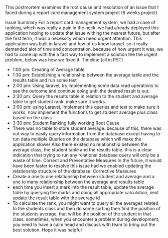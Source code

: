 This postmortem examines the root cause and resolution of an issue that I faced during a report card management system project (6 weeks project)

Issue Summary
For a report card management system, we had a case of ranking, which was really a pain in the neck, we had already deployed this application hoping to update that issue withing the nearest future, but after the first term, it was a necessity which need urgent attention. This application was built in laravel and few of us knew laravel. so it really demanded alot of time and concentration. because of how urgent it was, we had to come up with the a fast way to implement a solution the the urgent problem, below was how we fixed it.
Timeline (all in PST)
- 1:00 pm: Creating of Average table
- 1:30 pm: Establishing a relationship between the average table and the results table and run some test
- 2:00 pm: Using laravel, try implementing some data read operations to see the outcome and continue doing until the desired result is out.
- 2:30 pm: Query the results table in relation to the student and average table to get student rank. make sure it works.
- 3:00 pm: using Laravel, implement this queries and test to make sure it works, now implement the functions to get student average plus class based on the class
- 3:30 pm: Student Ranking fully working
Root Cause
- There was no table to store student average. because of this, there was not way to easily query information from the database except having to run data multiple Queries on the database which will make the application slower
Also there existed no relationship between the average class, the student table and the results table. this is a clear indication that trying to run any relational database query will only be a waste of time.
Correct and Preventative Measures
In the future, it would have been faster to resolve this issue had we enabled updating the relationship structure of the database.
Corrective Measures
- Create a one to one relationship between student and average and a one to many relationship between the average and results table
- each time you insert a mark into the result table, update the average table by querying the marks and doing all appropriate calculation, next update the result table with the average id
- To calculate the rank, you might want to query all the averages related to the students class and then do some sorting then find the position of the students average, that will be the position of the student in that class.
sometimes, when you encounter a problem during development, you need to have a calm head and discuss with team to bring out the best solution.
Hope it was helpful
